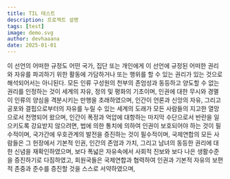 ```yaml
---
title: TIL 테스트
description: 프로젝트 설명
tags: [test]
image: demo.svg
author: devhaaana
date: 2025-01-01
---
```

이 선언의 어떠한 규정도 어떤 국가, 집단 또는 개인에게 이 선언에 규정된 어떠한 권리와 자유를 파괴하기 위한 활동에 가담하거나 또는 행위를 할 수 있는 권리가 있는 것으로 해석되어서는 아니된다. 모든 인류 구성원의 천부의 존엄성과 동등하고 양도할 수 없는 권리를 인정하는 것이 세계의 자유, 정의 및 평화의 기초이며, 인권에 대한 무시와 경멸이 인류의 양심을 격분시키는 만행을 초래하였으며, 인간이 언론과 신앙의 자유, 그리고 공포와 결핍으로부터의 자유를 누릴 수 있는 세계의 도래가 모든 사람들의 지고한 열망으로서 천명되어 왔으며, 인간이 폭정과 억압에 대항하는 마지막 수단으로서 반란을 일으키도록 강요받지 않으려면, 법에 의한 통치에 의하여 인권이 보호되어야 하는 것이 필수적이며, 국가간에 우호관계의 발전을 증진하는 것이 필수적이며, 국제연합의 모든 사람들은 그 헌장에서 기본적 인권, 인간의 존엄과 가치, 그리고 남녀의 동등한 권리에 대한 신념을 재확인하였으며, 보다 폭넓은 자유속에서 사회적 진보와 보다 나은 생활수준을 증진하기로 다짐하였고, 회원국들은 국제연합과 협력하여 인권과 기본적 자유의 보편적 존중과 준수를 증진할 것을 스스로 서약하였으며,
